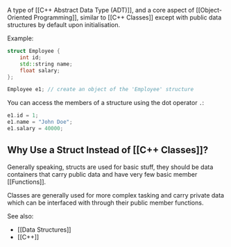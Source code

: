 A type of [[C++ Abstract Data Type (ADT)]], and a core aspect of [[Object-Oriented Programming]], similar to [[C++ Classes]] except with public data structures by default upon initialisation.

Example:
```cpp
struct Employee {
    int id;
    std::string name;
    float salary;
};

Employee e1; // create an object of the 'Employee' structure
```

You can access the members of a structure using the dot operator `.`:

```cpp
e1.id = 1;
e1.name = "John Doe";
e1.salary = 40000;
```

## Why Use a Struct Instead of [[C++ Classes]]?

Generally speaking, structs are used for basic stuff, they should be data containers that carry public data and have very few basic member [[Functions]].

Classes are generally used for more complex tasking and carry private data which can be interfaced with through their public member functions.


See also:
- [[Data Structures]]
- [[C++]]